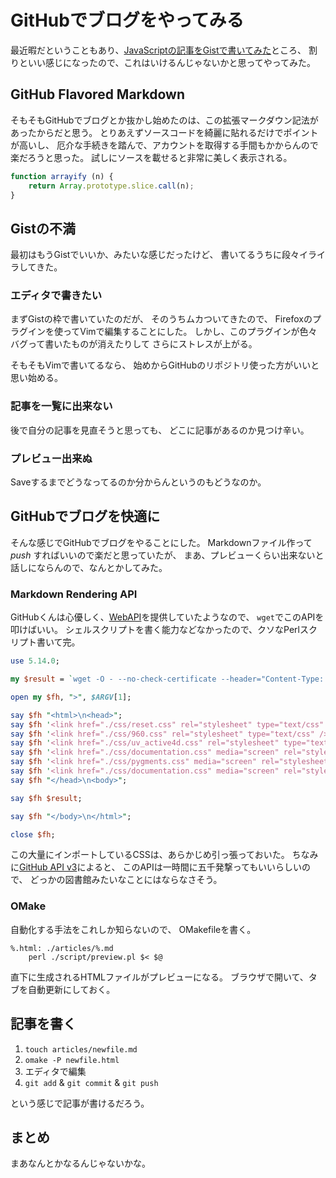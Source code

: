 # GitHubでブログをやってみる

最近暇だということもあり、[JavaScriptの記事をGistで書いてみた](https://gist.github.com/3301790)ところ、
割りといい感じになったので、これはいけるんじゃないかと思ってやってみた。

## GitHub Flavored Markdown

そもそもGitHubでブログとか抜かし始めたのは、この拡張マークダウン記法があったからだと思う。
とりあえずソースコードを綺麗に貼れるだけでポイントが高いし、
厄介な手続きを踏んで、アカウントを取得する手間もかからんので楽だろうと思った。
試しにソースを載せると非常に美しく表示される。

```javascript
function arrayify (n) {
	return Array.prototype.slice.call(n);
}
```

## Gistの不満

最初はもうGistでいいか、みたいな感じだったけど、
書いてるうちに段々イライラしてきた。

### エディタで書きたい

まずGistの枠で書いていたのだが、
そのうちムカついてきたので、
Firefoxのプラグインを使ってVimで編集することにした。
しかし、このプラグインが色々バグって書いたものが消えたりして
さらにストレスが上がる。

そもそもVimで書いてるなら、
始めからGitHubのリポジトリ使った方がいいと思い始める。

### 記事を一覧に出来ない

後で自分の記事を見直そうと思っても、
どこに記事があるのか見つけ辛い。

### プレビュー出来ぬ

Saveするまでどうなってるのか分からんというのもどうなのか。

## GitHubでブログを快適に

そんな感じでGitHubでブログをやることにした。
Markdownファイル作って _push_ すればいいので楽だと思っていたが、
まあ、プレビューくらい出来ないと話しにならんので、なんとかしてみた。

### Markdown Rendering API

GitHubくんは心優しく、[WebAPI](http://developer.github.com/v3/markdown/)を提供していたようなので、
`wget`でこのAPIを叩けばいい。
シェルスクリプトを書く能力などなかったので、クソなPerlスクリプト書いて完。

```Perl
use 5.14.0;

my $result = `wget -O - --no-check-certificate --header="Content-Type: text/plain" --post-file="$ARGV[0]" https://api.github.com/markdown/raw`;

open my $fh, ">", $ARGV[1];

say $fh "<html>\n<head>";
say $fh '<link href="./css/reset.css" rel="stylesheet" type="text/css" />';
say $fh '<link href="./css/960.css" rel="stylesheet" type="text/css" />';
say $fh '<link href="./css/uv_active4d.css" rel="stylesheet" type="text/css" />';
say $fh '<link href="./css/documentation.css" media="screen" rel="stylesheet" type="text/css">';
say $fh '<link href="./css/pygments.css" media="screen" rel="stylesheet" type="text/css">';
say $fh '<link href="./css/documentation.css" media="screen" rel="stylesheet" type="text/css">';
say $fh "</head>\n<body>";

say $fh $result;

say $fh "</body>\n</html>";

close $fh;
```

この大量にインポートしているCSSは、あらかじめ引っ張っておいた。
ちなみに[GitHub API v3](http://developer.github.com/v3/)によると、
このAPIは一時間に五千発撃ってもいいらしいので、
どっかの図書館みたいなことにはならなさそう。

### OMake

自動化する手法をこれしか知らないので、
OMakefileを書く。

```
%.html: ./articles/%.md
	perl ./script/preview.pl $< $@
```

直下に生成されるHTMLファイルがプレビューになる。
ブラウザで開いて、タブを自動更新にしておく。

## 記事を書く

1. `touch articles/newfile.md`
2. `omake -P newfile.html`
4. エディタで編集
5. `git add` & `git commit` & `git push`

という感じで記事が書けるだろう。

## まとめ

まあなんとかなるんじゃないかな。

